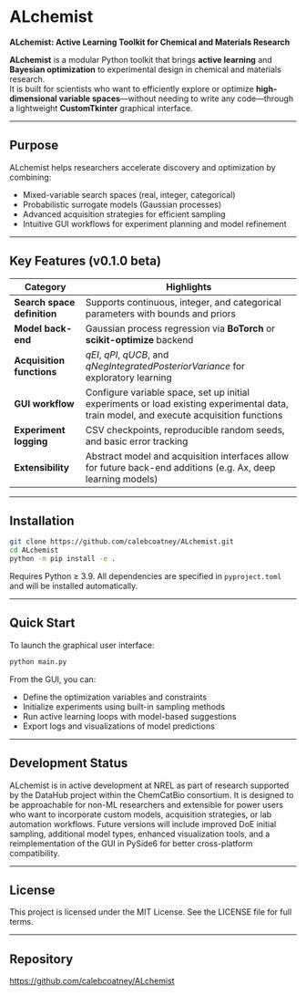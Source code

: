 # ALchemist
**ALchemist: Active Learning Toolkit for Chemical and Materials Research**

**ALchemist** is a modular Python toolkit that brings **active learning** and **Bayesian optimization** to experimental design in chemical and materials research.  
It is built for scientists who want to efficiently explore or optimize **high-dimensional variable spaces**—without needing to write any code—through a lightweight **CustomTkinter** graphical interface.

---

## Purpose

ALchemist helps researchers accelerate discovery and optimization by combining:

- Mixed-variable search spaces (real, integer, categorical)
- Probabilistic surrogate models (Gaussian processes)
- Advanced acquisition strategies for efficient sampling
- Intuitive GUI workflows for experiment planning and model refinement

---

## Key Features (v0.1.0 beta)

| Category | Highlights |
|----------|------------|
| **Search space definition** | Supports continuous, integer, and categorical parameters with bounds and priors |
| **Model back-end** | Gaussian process regression via **BoTorch** or **scikit-optimize** backend |
| **Acquisition functions** | *qEI*, *qPI*, *qUCB*, and *qNegIntegratedPosteriorVariance* for exploratory learning |
| **GUI workflow** | Configure variable space, set up initial experiments or load existing experimental data, train model, and execute acquisition functions |
| **Experiment logging** | CSV checkpoints, reproducible random seeds, and basic error tracking |
| **Extensibility** | Abstract model and acquisition interfaces allow for future back-end additions (e.g. Ax, deep learning models)

---

## Installation

```bash
git clone https://github.com/calebcoatney/ALchemist.git
cd ALchemist
python -m pip install -e .
```

Requires Python ≥ 3.9. All dependencies are specified in `pyproject.toml` and will be installed automatically.

---

## Quick Start

To launch the graphical user interface:

```bash
python main.py
```

From the GUI, you can:

- Define the optimization variables and constraints
- Initialize experiments using built-in sampling methods
- Run active learning loops with model-based suggestions
- Export logs and visualizations of model predictions

---

## Development Status

ALchemist is in active development at NREL as part of research supported by the DataHub project within the ChemCatBio consortium. It is designed to be approachable for non-ML researchers and extensible for power users who want to incorporate custom models, acquisition strategies, or lab automation workflows. Future versions will include improved DoE initial sampling, additional model types, enhanced visualization tools, and a reimplementation of the GUI in PySide6 for better cross-platform compatibility.

---

## License

This project is licensed under the MIT License. See the LICENSE file for full terms.

---

## Repository

<https://github.com/calebcoatney/ALchemist>

